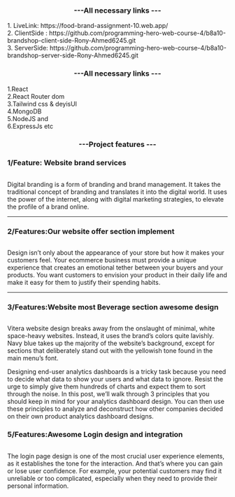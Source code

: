 <div>
 <h3 align="center">---All necessary links ---</h3>      
1. LiveLink: https://food-brand-assignment-10.web.app/ <br/>
2. ClientSide : https://github.com/programming-hero-web-course-4/b8a10-brandshop-client-side-Rony-Ahmed6245.git <br/>
3. ServerSide: https://github.com/programming-hero-web-course-4/b8a10-brandshop-server-side-Rony-Ahmed6245.git
            <h3 align="center">---All necessary links ---</h3>  
             1.React <br>
            2.React Router dom <br>
            3.Tailwind css & deyisUI <br>
            4.MongoDB <br> 
            5.NodeJS and <br>
            6.ExpressJs etc <br> 
            <img src="https://i.ibb.co/hY2vLLD/food-brand-assignment-10-web-app-1-1.png" alt="" />
             <h3 align="center">---Project features ---</h3> 
            <h3>1/Feature: Website brand services </h3>
            <img src="https://i.ibb.co/MSsgMfG/brands-1.png" alt="" />
            <p>
                Digital branding is a form of branding and brand management. It takes the traditional concept of branding and translates it into the digital world. It uses the power of the internet, along with digital marketing strategies, to elevate the profile of a brand online. </p>
               <hr/> 
            <h3><span>2/Features:</span>Our website offer section implement</h3>
            <img src="https://i.ibb.co/2czh331/offer.png" alt="" />
            <p>Design isn’t only about the appearance of your store but how it makes your customers feel. Your ecommerce business must provide a unique experience that creates an emotional tether between your buyers and your products. You want customers to envision your product in their daily life and make it easy for them to justify their spending habits.</p>
            <hr />
            <h3><span>3/Features:</span>Website most Beverage section awesome design </h3>
            <img src="https://i.ibb.co/f1Bs99W/beverage.png" alt="" />
               <p>Vitera website design breaks away from the onslaught of minimal, white space-heavy websites. Instead, it uses the brand’s colors quite lavishly. Navy blue takes up the majority of the website’s background, except for sections that deliberately stand out with the yellowish tone found in the main menu’s font.</h3>
            <img src="https://i.ibb.co/pfByQ6n/add-user-product.png" alt="" />
               <p> Designing end-user analytics dashboards is a tricky task because you need to decide what data to show your users and what data to ignore. Resist the urge to simply give them hundreds of charts and expect them to sort through the noise.
                In this post, we’ll walk through 3 principles that you should keep in mind for your analytics dashboard design. You can then use these principles to analyze and deconstruct how other companies decided on their own product analytics dashboard designs.</p>
            <h3><span>5/Features:</span>Awesome Login design and integration</h3>
            <img src="https://i.ibb.co/dpqFhf0/login.png" alt="" />
               <p>The login page design is one of the most crucial user experience elements, as it establishes the tone for the interaction. And that’s where you can gain or lose user confidence. For example, your potential customers may find it unreliable or too complicated, especially when they need to provide their personal information.</p>
 </div>

